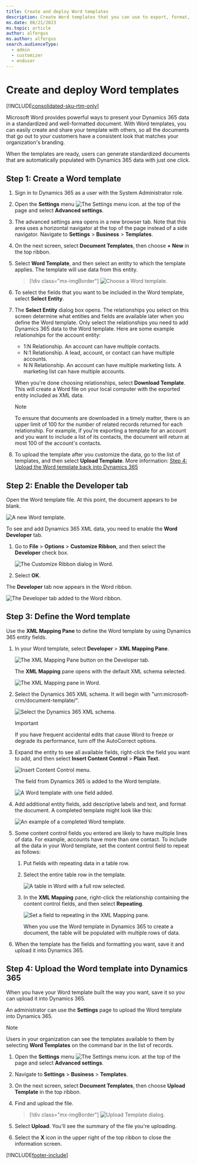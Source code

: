 ```yaml
---
title: Create and deploy Word templates 
description: Create Word templates that you can use to export, format, and share detailed data from single records in Dynamics 365 Customer Insights - Journeys.
ms.date: 08/21/2023
ms.topic: article
author: alfergus
ms.author: alfergus
search.audienceType: 
  - admin
  - customizer
  - enduser
---
```


# Create and deploy Word templates

[!INCLUDE[consolidated-sku-rtm-only](../includes/consolidated-sku-rtm-only.md)]

Microsoft Word provides powerful ways to present your Dynamics 365 data in a standardized and well-formatted document. With Word templates, you can easily create and share your template with others, so all the documents that go out to your customers have a consistent look that matches your organization's branding.

When the templates are ready, users can generate standardized documents that are automatically populated with Dynamics 365 data with just one click.

## Step 1: Create a Word template

1. Sign in to Dynamics 365 as a user with the System Administrator role.

1. Open the **Settings** menu ![The Settings menu icon.](media/settings-icon.png "The Settings menu icon") at the top of the page and select **Advanced settings**.

1. The advanced settings area opens in a new browser tab. Note that this area uses a horizontal navigator at the top of the page instead of a side navigator. Navigate to **Settings** > **Business** > **Templates**.

1. On the next screen, select **Document Templates**, then choose **+ New** in the top ribbon.

1. Select **Word Template**, and then select an entity to which the template applies. The template will use data from this entity.

    > [!div class="mx-imgBorder"]
    > ![Choose a Word template.](media/create-template-type3.png "Choose a Word template")

1. To select the fields that you want to be included in the Word template, select **Select Entity**.

1. The **Select Entity** dialog box opens. The relationships you select on this screen determine what entities and fields are available later when you define the Word template. Only select the relationships you need to add Dynamics 365 data to the Word template. Here are some example relationships for the account entity:

   - 1:N Relationship. An account can have multiple contacts.
   - N:1 Relationship. A lead, account, or contact can have multiple accounts.
   - N:N Relationship. An account can have multiple marketing lists. A marketing list can have multiple accounts.

    When you're done choosing relationships, select **Download Template**. This will create a Word file on your local computer with the exported entity included as XML data.

     > [!NOTE]
     > To ensure that documents are downloaded in a timely matter, there is an upper limit of 100 for the number of related records returned for each relationship. For example, if you're exporting a template for an account and you want to include a list of its contacts, the document will return at most 100 of the account's contacts.

1. To upload the template after you customize the data, go to the list of templates, and then select **Upload Template**. More information: [Step 4: Upload the Word template back into Dynamics 365](#step-4-upload-the-word-template-back-into-dynamics-365)

## Step 2: Enable the Developer tab

Open the Word template file. At this point, the document appears to be blank.

![A new Word template.](media/word-blank.png "A new Word template")

To see and add Dynamics 365 XML data, you need to enable the **Word Developer** tab.

1. Go to **File** > **Options** > **Customize Ribbon**, and then select the **Developer** check box.

    ![The Customize Ribbon dialog in Word.](media/word-custom-ribbon-ill.png "Add the Developer tab to your ribbon in Word")

1. Select **OK**.

The **Developer** tab now appears in the Word ribbon.

![The Developer tab added to the Word ribbon.](media/word-developer-tab-ill.png "The Developer tab added to the Word ribbon")

## Step 3: Define the Word template

Use the **XML Mapping Pane** to define the Word template by using Dynamics 365 entity fields.

1. In your Word template, select **Developer** > **XML Mapping Pane**.

    ![The XML Mapping Pane button on the Developer tab.](media/word-XML-mapping-ribbon-ill.png "The XML Mapping Pane button on the Developer tab")

    The **XML Mapping** pane opens with the default XML schema selected.

    ![The XML Mapping pane in Word.](media/word-XML-mapping-pane.png "The XML Mapping pane in Word")

2. Select the Dynamics 365 XML schema. It will begin with "urn:microsoft-crm/document-template/".

    ![Select the Dynamics 365 XML schema.](media/ill-word-d365-schema.png "Select the Dynamics 365 XML schema")

   > [!IMPORTANT]
   > If you have frequent accidental edits that cause Word to freeze or degrade its performance, turn off the AutoCorrect options.

3. Expand the entity to see all available fields, right-click the field you want to add, and then select **Insert Content Control** > **Plain Text**.

    ![Insert Content Control menu.](media/ill-word-add-field.png "Select a field to add as plain text")

    The field from Dynamics 365 is added to the Word template.

    ![A Word template with one field added.](media/word-field-added.png "A Word template with one field added")

4. Add additional entity fields, add descriptive labels and text, and format the document. A completed template might look like this:

    ![An example of a completed Word template.](media/word-template-example.png "An example of a completed Word template")

5. Some content control fields you entered are likely to have multiple lines of data. For example, accounts have more than one contact. To include all the data in your Word template, set the content control field to repeat as follows:

   1. Put fields with repeating data in a table row.

   2. Select the entire table row in the template.

       ![A table in Word with a full row selected.](media/word-template-row.png "A table in Word with a full row selected")

   3. In the **XML Mapping** pane, right-click the relationship containing the content control fields, and then select **Repeating**.

       ![Set a field to repeating in the XML Mapping pane.](media/word-template-repeating.png "Set a field to repeating in the XML Mapping pane")

      When you use the Word template in Dynamics 365 to create a document, the table will be populated with multiple rows of data.

6. When the template has the fields and formatting you want, save it and upload it into Dynamics 365.

<a name="step-4-upload-the-word-template-back-into-dynamics-365"></a>

## Step 4: Upload the Word template into Dynamics 365

When you have your Word template built the way you want, save it so you can upload it into Dynamics 365.

An administrator can use the **Settings** page to upload the Word template into Dynamics 365.

> [!NOTE]
> Users in your organization can see the templates available to them by selecting **Word Templates** on the command bar in the list of records.

1. Open the **Settings** menu ![The Settings menu icon.](media/settings-icon.png "The Settings menu icon") at the top of the page and select **Advanced settings**.

1. Navigate to **Settings** > **Business** > **Templates**.

1. On the next screen, select **Document Templates**, then choose **Upload Template** in the top ribbon.

1. Find and upload the file.

    > [!div class="mx-imgBorder"]
    > ![Upload Template dialog.](media/excel-upload-template2.png "Upload Template dialog")

1. Select **Upload**. You'll see the summary of the file you're uploading.

1. Select the **X** icon in the upper right of the top ribbon to close the information screen.

[!INCLUDE[footer-include](../includes/footer-banner.md)]
